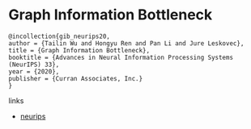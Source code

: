 # Graph Information Bottleneck

```
@incollection{gib_neurips20,
author = {Tailin Wu and Hongyu Ren and Pan Li and Jure Leskovec},
title = {Graph Information Bottleneck},
booktitle = {Advances in Neural Information Processing Systems (NeurIPS) 33},
year = {2020},
publisher = {Curran Associates, Inc.}
}
```

links
- [neurips](https://nips.cc/Conferences/2020/ScheduleMultitrack?event=18983)
